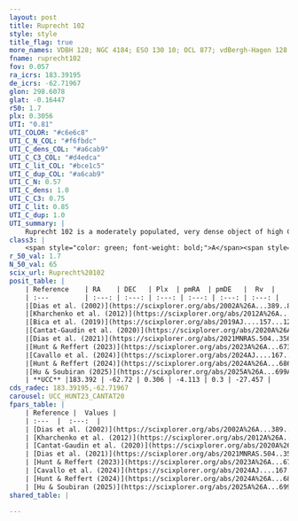```yaml
---
layout: post
title: Ruprecht 102
style: style
title_flag: true
more_names: VDBH 128; NGC 4184; ESO 130 10; OCL 877; vdBergh-Hagen 128; MWSC 2007
fname: ruprecht102
fov: 0.057
ra_icrs: 183.39195
de_icrs: -62.71967
glon: 298.6078
glat: -0.16447
r50: 1.7
plx: 0.3056
UTI: "0.81"
UTI_COLOR: "#c6e6c8"
UTI_C_N_COL: "#f6fbdc"
UTI_C_dens_COL: "#a6cab9"
UTI_C_C3_COL: "#d4edca"
UTI_C_lit_COL: "#bce1c5"
UTI_C_dup_COL: "#a6cab9"
UTI_C_N: 0.57
UTI_C_dens: 1.0
UTI_C_C3: 0.75
UTI_C_lit: 0.85
UTI_C_dup: 1.0
UTI_summary: |
    Ruprecht 102 is a moderately populated, very dense object of high C3 quality. It is well-studied in the literature.
class3: |
    <span style="color: green; font-weight: bold;">A</span><span style="color: #FFC300; font-weight: bold;">B</span>
r_50_val: 1.7
N_50_val: 65
scix_url: Ruprecht%20102
posit_table: |
    | Reference    | RA    | DEC   | Plx  | pmRA  | pmDE   |  Rv  |
    | :---         | :---: | :---: | :---: | :---: | :---: | :---: |
    |[Dias et al. (2002)](https://scixplorer.org/abs/2002A%26A...389..871D) | 183.387 | -62.717 | -- | -6.98 | 0.43 | -- |
    |[Kharchenko et al. (2012)](https://scixplorer.org/abs/2012A%26A...543A.156K) | 183.39 | -62.73 | -- | -6.98 | 0.43 | -- |
    |[Bica et al. (2019)](https://scixplorer.org/abs/2019AJ....157...12B) | 183.38 | -62.702 | -- | -- | -- | -- |
    |[Cantat-Gaudin et al. (2020)](https://scixplorer.org/abs/2020A%26A...640A...1C) | 183.393 | -62.719 | 0.305 | -4.109 | 0.293 | -- |
    |[Dias et al. (2021)](https://scixplorer.org/abs/2021MNRAS.504..356D) | 183.38 | -62.713 | 0.313 | -4.097 | 0.313 | -30.713 |
    |[Hunt & Reffert (2023)](https://scixplorer.org/abs/2023A%26A...673A.114H) | 183.399 | -62.716 | 0.306 | -4.124 | 0.313 | -31.911 |
    |[Cavallo et al. (2024)](https://scixplorer.org/abs/2024AJ....167...12C) | 183.375 | -62.718 | 0.307 | -- | -- | -- |
    |[Hunt & Reffert (2024)](https://scixplorer.org/abs/2024A%26A...686A..42H) | 183.399 | -62.716 | 0.306 | -4.124 | 0.313 | -31.911 |
    |[Hu & Soubiran (2025)](https://scixplorer.org/abs/2025A%26A...699A.246H) | 183.375 | -62.718 | -- | -- | -- | -- |
    | **UCC** |183.392 | -62.72 | 0.306 | -4.113 | 0.3 | -27.457 | 
cds_radec: 183.39195,-62.71967
carousel: UCC_HUNT23_CANTAT20
fpars_table: |
    | Reference |  Values |
    | :---  |  :---:  |
    | [Dias et al. (2002)](https://scixplorer.org/abs/2002A%26A...389..871D) | `E(B-V)=0.521, Dist=1609.0, Age=7.5` |
    | [Kharchenko et al. (2012)](https://scixplorer.org/abs/2012A%26A...543A.156K) | `e_bv=0.521, distance=1609, log_age=7.5` |
    | [Cantat-Gaudin et al. (2020)](https://scixplorer.org/abs/2020A%26A...640A...1C) | `AVNN=1.55, DMNN=12.48, AgeNN=8.64` |
    | [Dias et al. (2021)](https://scixplorer.org/abs/2021MNRAS.504..356D) | `Av=1.588, Dist=2713, logage=8.763, [Fe/H]=0.163` |
    | [Hunt & Reffert (2023)](https://scixplorer.org/abs/2023A%26A...673A.114H) | `AV50=1.682, diffAV50=1.254, MOD50=12.358, logAge50=8.501` |
    | [Cavallo et al. (2024)](https://scixplorer.org/abs/2024AJ....167...12C) | `AV50=2.04, dMod50=11.68, logAge50=8.78, [Fe/H]50=-0.54` |
    | [Hunt & Reffert (2024)](https://scixplorer.org/abs/2024A%26A...686A..42H) | `MassJ=543.085` |
    | [Hu & Soubiran (2025)](https://scixplorer.org/abs/2025A%26A...699A.246H) | `MA22=-0.23, MA23f=-0.43, MZ23=-0.31, MK24=-0.27, MF24=-0.53` |
shared_table: |
    
---
```

